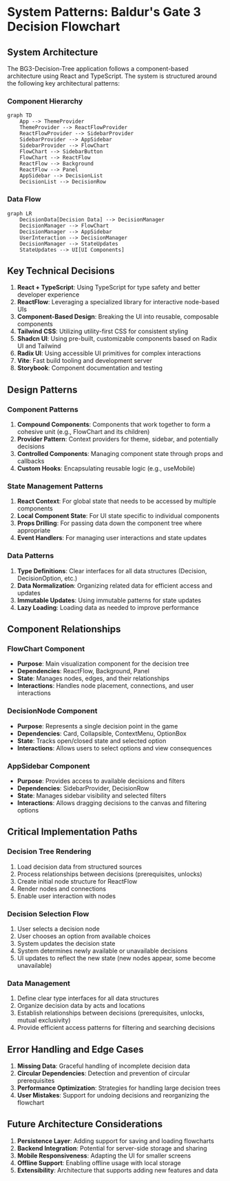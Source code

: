 # System Patterns: Baldur's Gate 3 Decision Flowchart

## System Architecture

The BG3-Decision-Tree application follows a component-based architecture using React and TypeScript. The system is structured around the following key architectural patterns:

### Component Hierarchy

```mermaid
graph TD
    App --> ThemeProvider
    ThemeProvider --> ReactFlowProvider
    ReactFlowProvider --> SidebarProvider
    SidebarProvider --> AppSidebar
    SidebarProvider --> FlowChart
    FlowChart --> SidebarButton
    FlowChart --> ReactFlow
    ReactFlow --> Background
    ReactFlow --> Panel
    AppSidebar --> DecisionList
    DecisionList --> DecisionRow
```

### Data Flow

```mermaid
graph LR
    DecisionData[Decision Data] --> DecisionManager
    DecisionManager --> FlowChart
    DecisionManager --> AppSidebar
    UserInteraction --> DecisionManager
    DecisionManager --> StateUpdates
    StateUpdates --> UI[UI Components]
```

## Key Technical Decisions

1. **React + TypeScript**: Using TypeScript for type safety and better developer experience
2. **ReactFlow**: Leveraging a specialized library for interactive node-based UIs
3. **Component-Based Design**: Breaking the UI into reusable, composable components
4. **Tailwind CSS**: Utilizing utility-first CSS for consistent styling
5. **Shadcn UI**: Using pre-built, customizable components based on Radix UI and Tailwind
6. **Radix UI**: Using accessible UI primitives for complex interactions
7. **Vite**: Fast build tooling and development server
8. **Storybook**: Component documentation and testing

## Design Patterns

### Component Patterns

1. **Compound Components**: Components that work together to form a cohesive unit (e.g., FlowChart and its children)
2. **Provider Pattern**: Context providers for theme, sidebar, and potentially decisions
3. **Controlled Components**: Managing component state through props and callbacks
4. **Custom Hooks**: Encapsulating reusable logic (e.g., useMobile)

### State Management Patterns

1. **React Context**: For global state that needs to be accessed by multiple components
2. **Local Component State**: For UI state specific to individual components
3. **Props Drilling**: For passing data down the component tree where appropriate
4. **Event Handlers**: For managing user interactions and state updates

### Data Patterns

1. **Type Definitions**: Clear interfaces for all data structures (Decision, DecisionOption, etc.)
2. **Data Normalization**: Organizing related data for efficient access and updates
3. **Immutable Updates**: Using immutable patterns for state updates
4. **Lazy Loading**: Loading data as needed to improve performance

## Component Relationships

### FlowChart Component

- **Purpose**: Main visualization component for the decision tree
- **Dependencies**: ReactFlow, Background, Panel
- **State**: Manages nodes, edges, and their relationships
- **Interactions**: Handles node placement, connections, and user interactions

### DecisionNode Component

- **Purpose**: Represents a single decision point in the game
- **Dependencies**: Card, Collapsible, ContextMenu, OptionBox
- **State**: Tracks open/closed state and selected option
- **Interactions**: Allows users to select options and view consequences

### AppSidebar Component

- **Purpose**: Provides access to available decisions and filters
- **Dependencies**: SidebarProvider, DecisionRow
- **State**: Manages sidebar visibility and selected filters
- **Interactions**: Allows dragging decisions to the canvas and filtering options

## Critical Implementation Paths

### Decision Tree Rendering

1. Load decision data from structured sources
2. Process relationships between decisions (prerequisites, unlocks)
3. Create initial node structure for ReactFlow
4. Render nodes and connections
5. Enable user interaction with nodes

### Decision Selection Flow

1. User selects a decision node
2. User chooses an option from available choices
3. System updates the decision state
4. System determines newly available or unavailable decisions
5. UI updates to reflect the new state (new nodes appear, some become unavailable)

### Data Management

1. Define clear type interfaces for all data structures
2. Organize decision data by acts and locations
3. Establish relationships between decisions (prerequisites, unlocks, mutual exclusivity)
4. Provide efficient access patterns for filtering and searching decisions

## Error Handling and Edge Cases

1. **Missing Data**: Graceful handling of incomplete decision data
2. **Circular Dependencies**: Detection and prevention of circular prerequisites
3. **Performance Optimization**: Strategies for handling large decision trees
4. **User Mistakes**: Support for undoing decisions and reorganizing the flowchart

## Future Architecture Considerations

1. **Persistence Layer**: Adding support for saving and loading flowcharts
2. **Backend Integration**: Potential for server-side storage and sharing
3. **Mobile Responsiveness**: Adapting the UI for smaller screens
4. **Offline Support**: Enabling offline usage with local storage
5. **Extensibility**: Architecture that supports adding new features and data
